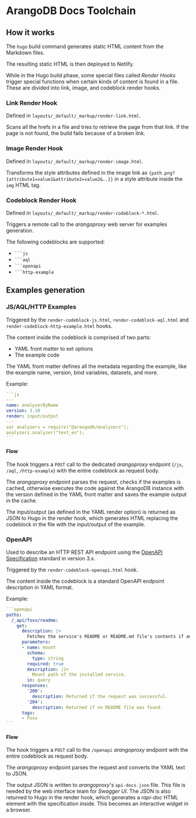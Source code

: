 # ArangoDB Docs Toolchain

## How it works

The `hugo` build command generates static HTML content from the Markdown files.

The resulting static HTML is then deployed to Netlify.

While in the Hugo build phase, some special files called _Render Hooks_ trigger
special functions when certain kinds of content is found in a file.
These are divided into link, image, and codeblock render hooks.

### Link Render Hook

Defined in `layouts/_default/_markup/render-link.html`.

Scans all the hrefs in a file and tries to retrieve the page from that link.
If the page is not found, the build fails because of a broken link.

### Image Render Hook

Defined in `layouts/_default/_markup/render-image.html`.

Transforms the style attributes defined in the image link as
`{path.png?{attribute1=value1&attribute2=value2&..}}` in a style attribute
inside the `img` HTML tag.

### Codeblock Render Hook

Defined in `layouts/_default/_markup/render-codeblock-*.html`.

Triggers a remote call to the _arangoproxy_ web server for examples generation.

The following codeblocks are supported:

- `` ```js ``
- `` ```aql ``
- `` ```openapi ``
- `` ```http-example ``

## Examples generation

### JS/AQL/HTTP Examples

Triggered by the `render-codeblock-js.html`, `render-codeblock-aql.html` and
`render-codeblock-http-example.html` hooks.

The content inside the codeblock is comprised of two parts:

- YAML front matter to set options
- The example code

The YAML front matter defines all the metadata regarding the example, like the
example name, version, bind variables, datasets, and more.

Example:

````yaml
```js
---
name: analyzerByName
version: 3.10
render: input/output
---
var analyzers = require("@arangodb/analyzers");
analyzers.analyzer("text_en");
```
````

#### Flow

The hook triggers a `POST` call to the dedicated _arangoproxy_ endpoint
(`/js`, `/aql`, `/http-example`) with the entire codeblock as request body.

The _arangoproxy_ endpoint parses the request, checks if the examples is cached,
otherwise executes the code against the ArangoDB instance with the version
defined in the YAML front matter and saves the example output in the cache.

The input/output (as defined in the YAML render option) is returned as JSON to
Hugo in the render hook, which generates HTML replacing the codeblock in the
file with the input/output of the example.

### OpenAPI

Used to describe an HTTP REST API endpoint using the
[OpenAPI Specification](https://spec.openapis.org/oas/latest.html) standard in
version 3.x.

Triggered by the `render-codeblock-openapi.html` hook.

The content inside the codeblock is a standard OpenAPI endpoint description in
YAML format.

Example:

````yaml
```openapi
paths:
  /_api/foxx/readme:
    get:
      description: |+
        Fetches the service's README or README.md file's contents if any.
      parameters:
      - name: mount
        schema:
          type: string
        required: true
        description: |2+
          Mount path of the installed service.
        in: query
      responses:
        '200':
          description: Returned if the request was successful.
        '204':
          description: Returned if no README file was found.
      tags:
      - Foxx
```
````

#### Flow

The hook triggers a `POST` call to the `/openapi` _arangoproxy_ endpoint with
the entire codeblock as request body.

The _arangoproxy_ endpoint parses the request and converts the YAML text to JSON.

The output JSON is written to _arangoproxy_'s `api-docs.json` file. This file is
needed by the web interface team for _Swagger UI_. The JSON is also returned to
Hugo in the render hook, which generates a _rapi-doc_ HTML element with the
specification inside. This becomes an interactive widget in a browser.

